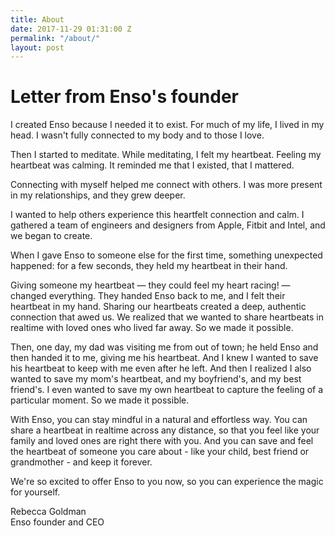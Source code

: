 ```yaml
---
title: About
date: 2017-11-29 01:31:00 Z
permalink: "/about/"
layout: post
---
```


# Letter from Enso's founder

I created Enso because I needed it to exist. For much of my life, I lived in my head. I wasn't fully connected to my body and to those I love.

Then I started to meditate. While meditating, I felt my heartbeat. Feeling my heartbeat was calming. It reminded me that I existed, that I mattered.

Connecting with myself helped me connect with others. I was more present in my relationships, and they grew deeper.

I wanted to help others experience this heartfelt connection and calm. I gathered a team of engineers and designers from Apple, Fitbit and Intel, and we began to create.

When I gave Enso to someone else for the first time, something unexpected happened: for a few seconds, they held my heartbeat in their hand.

Giving someone my heartbeat — they could feel my heart racing! — changed everything. They handed Enso back to me, and I felt their heartbeat in my hand. Sharing our heartbeats created a deep, authentic connection that awed us. We realized that we wanted to share heartbeats in realtime with loved ones who lived far away. So we made it possible.

Then, one day, my dad was visiting me from out of town; he held Enso and then handed it to me, giving me his heartbeat. And I knew I wanted to save his heartbeat to keep with me even after he left. And then I realized I also wanted to save my mom's heartbeat, and my boyfriend's, and my best friend's. I even wanted to save my own heartbeat to capture the feeling of a particular moment. So we made it possible.

With Enso, you can stay mindful in a natural and effortless way. You can share a heartbeat in realtime across any distance, so that you feel like your family and loved ones are right there with you. And you can save and feel the heartbeat of someone you care about - like your child, best friend or grandmother - and keep it forever.

We're so excited to offer Enso to you now, so you can experience the magic for yourself.

Rebecca Goldman<br>Enso founder and CEO

